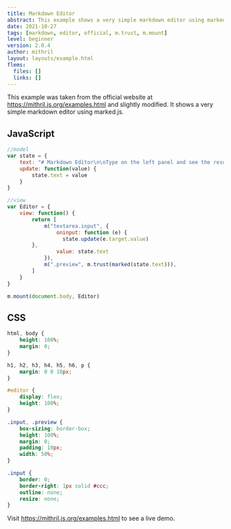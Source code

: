 ```yaml
---
title: Markdown Editor
abstract: This example shows a very simple markdown editor using marked.js.
date: 2021-10-27
tags: [markdown, editor, official, m.trust, m.mount]
level: beginner
version: 2.0.4
author: mithril
layout: layouts/example.html
flems:
  files: []
  links: []
---
```


This example was taken from the official website at <https://mithril.js.org/examples.html> and slightly modified.
It shows a very simple markdown editor using marked.js.

## JavaScript

~~~js
//model
var state = {
	text: "# Markdown Editor\n\nType on the left panel and see the result on the right panel",
	update: function(value) {
		state.text = value
	}
}

//view
var Editor = {
	view: function() {
		return [
			m("textarea.input", {
				oninput: function (e) {
				  state.update(e.target.value)
        },
				value: state.text
			}),
			m(".preview", m.trust(marked(state.text))),
		]
	}
}

m.mount(document.body, Editor)
~~~

## CSS

~~~css
html, body {
    height: 100%;
    margin: 0;
}

h1, h2, h3, h4, h5, h6, p {
    margin: 0 0 10px;
}

#editor {
    display: flex;
    height: 100%;
}

.input, .preview {
    box-sizing: border-box;
    height: 100%;
    margin: 0;
    padding: 10px;
    width: 50%;
}

.input {
    border: 0;
    border-right: 1px solid #ccc;
    outline: none;
    resize: none;
}
~~~

Visit <https://mithril.js.org/examples.html> to see a live demo.
